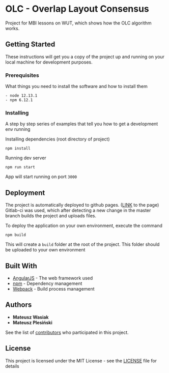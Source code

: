 # OLC - Overlap Layout Consensus

Project for MBI lessons on WUT, which shows how the OLC algorithm works.
 
 ## Getting Started
 
 These instructions will get you a copy of the project up and running on your local machine for development purposes.
 
 ### Prerequisites
 
 What things you need to install the software and how to install them
 
 ```
 - node 12.13.1
 - npm 6.12.1
 ```
 
 ### Installing
 
 A step by step series of examples that tell you how to get a development env running
 
 Installing dependencies (root directory of project)
 
 ```
 npm install
 ```
 
 Running dev server
 
 ```
 npm run start
 ```
 
 App will start running on port `3000`
 
 ## Deployment
 
 The project is automatically deployed to github pages. ([LINK](https://wasiollo.gitlab.io/mbi/) to the page) 
 Gitlab-ci was used, which after detecting a new change in the master branch builds the project and uploads files.
 
 To deploy the application on your own environment, execute the command
 
 ```
 npm build
 ```

This will create a `build` folder at the root of the project. This folder should be uploaded to your own environment
 
 
 ## Built With
 
 * [AngularJS](https://docs.angularjs.org/api) - The web framework used
 * [npm](https://docs.npmjs.com/) - Dependency management
 * [Webpack](https://maven.apache.org/) - Build process management
 
 ## Authors
 
 * **Mateusz Wasiak**
 * **Mateusz Plesiński**
 
 See the list of [contributors](https://gitlab.com/Wasiollo/mbi/-/graphs/master) who participated in this project.
 
 ## License
 
 This project is licensed under the MIT License - see the [LICENSE](LICENSE) file for details

 
